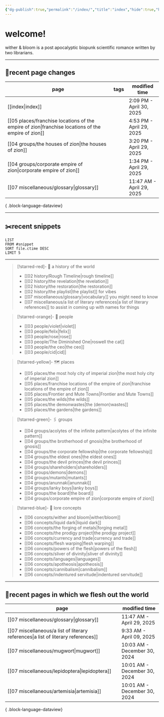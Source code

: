 ```yaml
---
{"dg-publish":true,"permalink":"/index/","title":"index","hide":true,"hideInGraph":true,"tags":["gardenEntry"],"created":"2024-08-07T09:02:57.000-05:00","updated":"2025-04-30T14:09:46.723-05:00"}
---
```


# welcome!
wither & bloom is a post apocalyptic biopunk scientific romance written by two librarians.

---
## 📌recent page changes
| page                                                                                                  | tags      | modified time             |
| ----------------------------------------------------------------------------------------------------- | --------- | ------------------------- |
| [[index\|index]]                                                                                   | <ul></ul> | 2:09 PM - April 30, 2025  |
| [[05 places/franchise locations of the empire of zion\|franchise locations of the empire of zion]] | <ul></ul> | 4:53 PM - April 29, 2025  |
| [[04 groups/the houses of zion\|the houses of zion]]                                               | <ul></ul> | 3:20 PM - April 29, 2025  |
| [[04 groups/corporate empire of zion\|corporate empire of zion]]                                   | <ul></ul> | 1:34 PM - April 29, 2025  |
| [[07 miscellaneous/glossary\|glossary]]                                                            | <ul></ul> | 11:47 AM - April 29, 2025 |

{ .block-language-dataview}

---
## ✂️recent snippets
``` dataview
LIST 
FROM #snippet
SORT file.ctime DESC
LIMIT 5 
```

---
>[!starred-red]- 🏰 a history of the world
> - [[02 history/Rough Timeline\|rough timeline]]
>- [[02 history/the revelation\|the revelation]]
>- [[02 history/the restoration\|the restoration]]
>- [[02 history/the playlist\|the playlist]] for vibes
>- [[07 miscellaneous/glossary\|vocabulary]] you might need to know
>- [[07 miscellaneous/a list of literary references\|a list of literary references]] to assist in coming up with names for things

>[!starred-orange]- 👫 people
>- [[03 people/violet\|violet]]
>- [[03 people/felix\|felix]]
>- [[03 people/rose\|rose]]
>- [[03 people/The Diminished One\|roswell the cat]]
>- [[03 people/the ceo\|the ceo]]
>- [[03 people/cid\|cid]]

>[!starred-yellow]- 🗺️ places
>- [[05 places/the most holy city of imperial zion\|the most holy city of imperial zion]]
>- [[05 places/franchise locations of the empire of zion\|franchise locations of the empire of zion]]
>- [[05 places/Frontier and Mute Towns\|Frontier and Mute Towns]]
>- [[05 places/the wilds\|the wilds]]
>- [[05 places/the demonwastes\|the (demon)wastes]]
>- [[05 places/the gardens\|the gardens]]

>[!starred-green]- 🖇️ groups
> - [[04 groups/acolytes of the infinite pattern\|acolytes of the infinite pattern]]
>- [[04 groups/the brotherhood of gnosis\|the brotherhood of gnosis]]
>- [[04 groups/the corporate fellowship\|the corporate fellowship]]
>- [[04 groups/the eldest ones\|the eldest ones]]
>- [[04 groups/the devil princes\|the devil princes]]
>- [[04 groups/shareholders\|shareholders]]
>- [[04 groups/demons\|demons]]
>- [[04 groups/mutants\|mutants]]
>- [[04 groups/anunnaki\|anunnaki]]
>- [[04 groups/lanky boys\|lanky boys]]
>- [[04 groups/the board\|the board]]
>- [[04 groups/corporate empire of zion\|corporate empire of zion]]

>[!starred-blue]- 📖 lore concepts
>- [[06 concepts/wither and bloom\|wither/bloom]]
>- [[06 concepts/liquid dark\|liquid dark]]
>- [[06 concepts/the forging of metals\|forging metal]]
>- [[06 concepts/the prodigy project\|the prodigy project]]
>- [[06 concepts/currency and trade\|currency and trade]]
>- [[06 concepts/flesh warping\|flesh warping]]
>- [[06 concepts/powers of the flesh\|powers of the flesh]]
>- [[06 concepts/sliver of divinity\|sliver of divinity]]
>- [[06 concepts/languages\|languages]]
>- [[06 concepts/apotheosis\|apotheosis]]
>- [[06 concepts/cannibalism\|cannibalism]]
>- [[06 concepts/indentured servitude\|indentured servitude]]

---
##  📌recent pages in which we flesh out the world
| page                                                                                 | modified time                |
| ------------------------------------------------------------------------------------ | ---------------------------- |
| [[07 miscellaneous/glossary\|glossary]]                                           | 11:47 AM - April 29, 2025    |
| [[07 miscellaneous/a list of literary references\|a list of literary references]] | 9:33 AM - April 09, 2025     |
| [[07 miscellaneous/mugwort\|mugwort]]                                             | 10:03 AM - December 30, 2024 |
| [[07 miscellaneous/lepidoptera\|lepidoptera]]                                     | 10:01 AM - December 30, 2024 |
| [[07 miscellaneous/artemisia\|artemisia]]                                         | 10:01 AM - December 30, 2024 |

{ .block-language-dataview}
